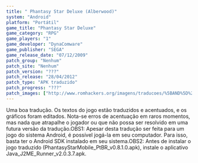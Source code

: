 ```yaml
---
title: " Phantasy Star Deluxe (Alberwood)"
system: "Android"
platform: "Portátil"
game_title: "Phantasy Star Deluxe"
game_category: "RPG"
game_players: "1"
game_developer: "DynaComware"
game_publisher: "SEGA"
game_release_date: "07/12/2009"
patch_group: "Nenhum"
patch_site: "Nenhum"
patch_version: "???"
patch_release: "28/04/2012"
patch_type: "APK traduzido"
patch_progress: "???"
patch_images: ["http://www.romhackers.org/imagens/traducoes/%5BAND%5D%20Phantasy%20Star%20Deluxe%20-%20Alberwood%20-%201.jpg","http://www.romhackers.org/imagens/traducoes/%5BAND%5D%20Phantasy%20Star%20Deluxe%20-%20Alberwood%20-%202.jpg","http://www.romhackers.org/imagens/traducoes/%5BAND%5D%20Phantasy%20Star%20Deluxe%20-%20Alberwood%20-%203.jpg"]
---
```

Uma boa tradução. Os textos do jogo estão traduzidos e acentuados, e os gráficos foram editados. Nota-se erros de acentuação em raros momentos, mas nada que atrapalhe o jogador ou que não possa ser resolvido em uma futura versão da tradução.OBS1: Apesar desta tradução ser feita para um jogo do sistema Android, é possível jogá-la em seu computador. Para isso, basta ter o Android SDK instalado em seu sistema.OBS2: Antes de instalar o jogo traduzido (PhantasyStarMobile_PtBR_v0.8.1.0.apk), instale o aplicativo Java_J2ME_Runner_v2.0.3.7.apk.